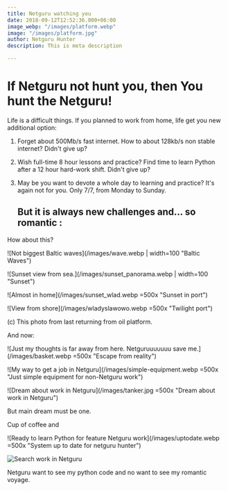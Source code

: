 ```yaml
---
title: Netguru watching you
date: 2018-09-12T12:52:36.000+06:00
image_webp: "/images/platform.webp"
image: "/images/platform.jpg"
author: Netguru Hunter
description: This is meta description

---
```

# If Netguru not hunt you, then You hunt the Netguru!

Life is a difficult things. If you planned to work from home, life get you new additional option:

1. Forget about 500Mb/s fast internet. How to about 128kb/s non stable internet? Didn't give up?
2. Wish full-time 8 hour lessons and practice? Find time to learn Python after a 12 hour hard-work shift. Didn't give up?
3. May be you want to devote a whole day to learning and practice? It's again not for  you. Only 7/7, from Monday to Sunday.

   ## But it is always new challenges and... so romantic :

How about this?

![Not biggest Baltic waves](/images/wave.webp | width=100 "Baltic Waves")

![Sunset view from sea.](/images/sunset_panorama.webp | width=100 "Sunset")

![Almost in home](/images/sunset_wlad.webp =500x "Sunset in port")

![View from shore](/images/wladyslawowo.webp =500x "Twilight port")

(c) This photo from last returning from oil platform.

And now:

![Just my thoughts is far away from here. Netguruuuuuuu save me.](/images/basket.webp =500x "Escape from reality")

![My way to get a job in Netguru](/images/simple-equipment.webp =500x "Just simple equipment for non-Netguru work")

![Dream about work in Netguru](/images/tanker.jpg =500x "Dream about work in Netguru")

But main dream must be one.

Cup of coffee and

![Ready to learn Python for feature Netguru work](/images/uptodate.webp =500x "System up to date for netguru hunter")

![Search work in Netguru](/images/pycharm.webp "Work for Netguru portfolio with Pycharm")

Netguru want to see my python code and no want to see my romantic voyage.